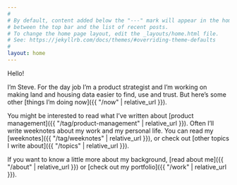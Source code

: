 ```yaml
---
#
# By default, content added below the "---" mark will appear in the home page
# between the top bar and the list of recent posts.
# To change the home page layout, edit the _layouts/home.html file.
# See: https://jekyllrb.com/docs/themes/#overriding-theme-defaults
#
layout: home
---
```


Hello!

I’m Steve. For the day job I’m a product strategist and I’m working on making land and housing data easier to find, use and trust. But here’s some other [things I’m doing now]({{ "/now" | relative_url }}).

You might be interested to read what I’ve written about [product management]({{ "/tag/product-management" | relative_url }}). Often I’ll write weeknotes about my work and my personal life. You can read my [weeknotes]({{ "/tag/weeknotes" | relative_url }}), or check out [other topics I write about]({{ "/topics" | relative_url }}).

If you want to know a little more about my background, [read about me]({{ "/about" | relative_url }}) or [check out my portfolio]({{ "/work" | relative_url }}).